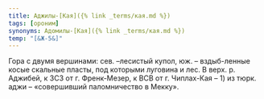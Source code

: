 ```yaml
---
title: Аджилы-[Кая]({% link _terms/кая.md %})
tags: [ороним]
synonyms: Адомилы-[Кая]({% link _terms/кая.md %})
temp: "[&Ж-5&]"
---
```


Гора с двумя вершинами: сев. –лесистый купол, юж. – вздыб-ленные косые скальные
пласты, под которыми луговина и лес. В верх. р. Аджибей, к ЗСЗ от г.
Френк-Мезер, к ВСВ от г. Чиплах-Кая – 1) из тюрк. аджи – «совершивший
паломничество в Мекку».
